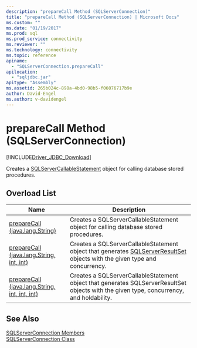 ```yaml
---
description: "prepareCall Method (SQLServerConnection)"
title: "prepareCall Method (SQLServerConnection) | Microsoft Docs"
ms.custom: ""
ms.date: "01/19/2017"
ms.prod: sql
ms.prod_service: connectivity
ms.reviewer: ""
ms.technology: connectivity
ms.topic: reference
apiname: 
  - "SQLServerConnection.prepareCall"
apilocation: 
  - "sqljdbc.jar"
apitype: "Assembly"
ms.assetid: 265b024c-898a-4bd0-98b5-f06076717b9e
author: David-Engel
ms.author: v-davidengel
---
```

# prepareCall Method (SQLServerConnection)
[!INCLUDE[Driver_JDBC_Download](../../../includes/driver_jdbc_download.md)]

  Creates a [SQLServerCallableStatement](../../../connect/jdbc/reference/sqlservercallablestatement-class.md) object for calling database stored procedures.  
  
## Overload List  
  
|Name|Description|  
|----------|-----------------|  
|[prepareCall (java.lang.String)](../../../connect/jdbc/reference/preparecall-method-java-lang-string.md)|Creates a SQLServerCallableStatement object for calling database stored procedures.|  
|[prepareCall (java.lang.String, int, int)](../../../connect/jdbc/reference/preparecall-method-java-lang-string-int-int.md)|Creates a SQLServerCallableStatement object that generates [SQLServerResultSet](../../../connect/jdbc/reference/sqlserverresultset-class.md) objects with the given type and concurrency.|  
|[prepareCall (java.lang.String, int, int, int)](../../../connect/jdbc/reference/preparecall-method-java-lang-string-int-int-int.md)|Creates a SQLServerCallableStatement object that generates SQLServerResultSet objects with the given type, concurrency, and holdability.|  
  
## See Also  
 [SQLServerConnection Members](../../../connect/jdbc/reference/sqlserverconnection-members.md)   
 [SQLServerConnection Class](../../../connect/jdbc/reference/sqlserverconnection-class.md)  
  
  
